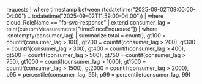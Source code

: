 requests
| where timestamp between (todatetime("2025-09-02T09:00:00-04:00") .. todatetime("2025-09-02T11:59:00-04:00"))
| where cloud_RoleName == "fo-svc-response"
| extend consumer_lag = toint(customMeasurements["timeSinceEnqueued"])
| where isnotempty(consumer_lag)
| summarize
    total = count(),
    gt100  = countif(consumer_lag > 100),
    gt200  = countif(consumer_lag > 200),
    gt300  = countif(consumer_lag > 300),
    gt400  = countif(consumer_lag > 400),
    gt500  = countif(consumer_lag > 500),
    gt750  = countif(consumer_lag > 750),
    gt1000 = countif(consumer_lag > 1000),
    gt1500 = countif(consumer_lag > 1500),
    gt2000 = countif(consumer_lag > 2000),
    p95    = percentile(consumer_lag, 95),
    p99    = percentile(consumer_lag, 99)
